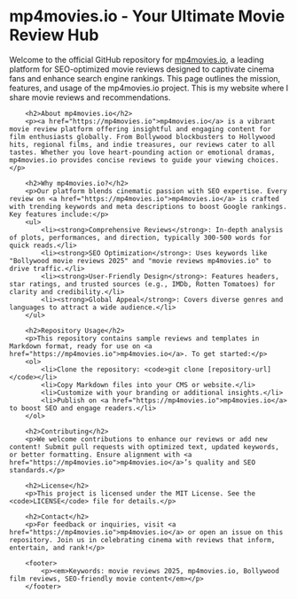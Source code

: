 <h1>mp4movies.io - Your Ultimate Movie Review Hub</h1>
        <p>Welcome to the official GitHub repository for <a href="https://mp4movies.io">mp4movies.io</a>, a leading platform for SEO-optimized movie reviews designed to captivate cinema fans and enhance search engine rankings. This page outlines the mission, features, and usage of the mp4movies.io project. This is my website where I share movie reviews and recommendations. </p>

        <h2>About mp4movies.io</h2>
        <p><a href="https://mp4movies.io">mp4movies.io</a> is a vibrant movie review platform offering insightful and engaging content for film enthusiasts globally. From Bollywood blockbusters to Hollywood hits, regional films, and indie treasures, our reviews cater to all tastes. Whether you love heart-pounding action or emotional dramas, mp4movies.io provides concise reviews to guide your viewing choices.</p>

        <h2>Why mp4movies.io?</h2>
        <p>Our platform blends cinematic passion with SEO expertise. Every review on <a href="https://mp4movies.io">mp4movies.io</a> is crafted with trending keywords and meta descriptions to boost Google rankings. Key features include:</p>
        <ul>
            <li><strong>Comprehensive Reviews</strong>: In-depth analysis of plots, performances, and direction, typically 300-500 words for quick reads.</li>
            <li><strong>SEO Optimization</strong>: Uses keywords like "Bollywood movie reviews 2025" and "movie reviews mp4movies.io" to drive traffic.</li>
            <li><strong>User-Friendly Design</strong>: Features headers, star ratings, and trusted sources (e.g., IMDb, Rotten Tomatoes) for clarity and credibility.</li>
            <li><strong>Global Appeal</strong>: Covers diverse genres and languages to attract a wide audience.</li>
        </ul>

        <h2>Repository Usage</h2>
        <p>This repository contains sample reviews and templates in Markdown format, ready for use on <a href="https://mp4movies.io">mp4movies.io</a>. To get started:</p>
        <ol>
            <li>Clone the repository: <code>git clone [repository-url]</code></li>
            <li>Copy Markdown files into your CMS or website.</li>
            <li>Customize with your branding or additional insights.</li>
            <li>Publish on <a href="https://mp4movies.io">mp4movies.io</a> to boost SEO and engage readers.</li>
        </ol>

        <h2>Contributing</h2>
        <p>We welcome contributions to enhance our reviews or add new content! Submit pull requests with optimized text, updated keywords, or better formatting. Ensure alignment with <a href="https://mp4movies.io">mp4movies.io</a>’s quality and SEO standards.</p>

        <h2>License</h2>
        <p>This project is licensed under the MIT License. See the <code>LICENSE</code> file for details.</p>

        <h2>Contact</h2>
        <p>For feedback or inquiries, visit <a href="https://mp4movies.io">mp4movies.io</a> or open an issue on this repository. Join us in celebrating cinema with reviews that inform, entertain, and rank!</p>

        <footer>
            <p><em>Keywords: movie reviews 2025, mp4movies.io, Bollywood film reviews, SEO-friendly movie content</em></p>
        </footer>
